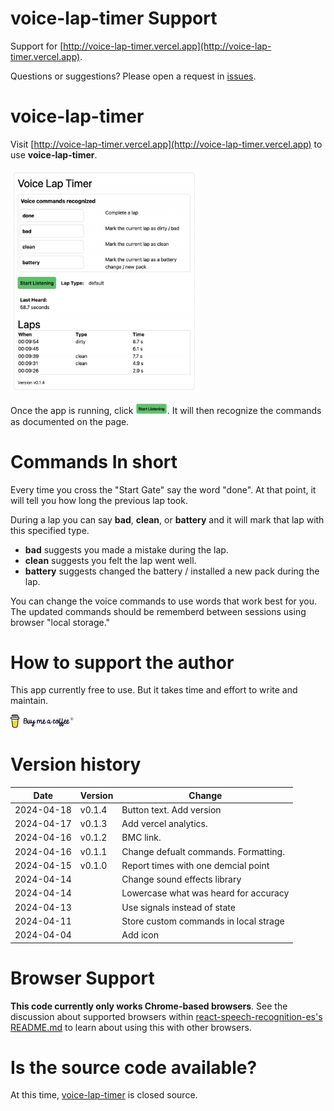 # voice-lap-timer Support
Support for [http://voice-lap-timer.vercel.app](http://voice-lap-timer.vercel.app).

Questions or suggestions? Please open a request in [issues](https://github.com/kdorff/voice-lap-timer-support/issues).

# voice-lap-timer

Visit [http://voice-lap-timer.vercel.app](http://voice-lap-timer.vercel.app) to use **voice-lap-timer**.

<img src="screenshot.png" alt="voice-lap-timer" width="60%">

Once the app is running, click <img src="start-listening.png" width="10%" alt="Start Listening">. It will then recognize the commands as documented on the page.

# Commands In short
Every time you cross the "Start Gate" say the word "done". At that point, it will tell you how long the previous lap took.

During a lap you can say **bad**, **clean**, or **battery** and it will mark that lap with this specified type.

- **bad** suggests you made a mistake during the lap.
- **clean** suggests you felt the lap went well.
- **battery** suggests changed the battery / installed a new pack during the lap.

You can change the voice commands to use words that work best for you. The updated commands should be rememberd between sessions using browser "local storage."

# How to support the author

This app currently free to use. But it takes time and effort to write and maintain.

[<img src="bmc-brand-logo.svg" alt="voice-lap-timer" width="20%">](https://buymeacoffee.com/dorffmeister)

# Version history

| Date       | Version | Change                                |
| ---------- | ------- | ------------------------------------- |
| 2024-04-18 | v0.1.4  | Button text. Add version              |
| 2024-04-17 | v0.1.3  | Add vercel analytics.                 |
| 2024-04-16 | v0.1.2  | BMC link.                             |
| 2024-04-16 | v0.1.1  | Change defualt commands. Formatting.  |
| 2024-04-15 | v0.1.0  | Report times with one demcial point   |
| 2024-04-14 |         | Change sound effects library          |
| 2024-04-14 |         | Lowercase what was heard for accuracy |
| 2024-04-13 |         | Use signals instead of state          |
| 2024-04-11 |         | Store custom commands in local strage |
| 2024-04-04 |         | Add icon                              |

# Browser Support

**This code currently only works Chrome-based browsers**. See the discussion about supported browsers within [react-speech-recognition-es's README.md](https://github.com/tianjianchn/react-speech-recognition) to learn about using this with other browsers.

# Is the source code available?

At this time, [voice-lap-timer](http://voice-lap-timer.vercel.app) is closed source.
